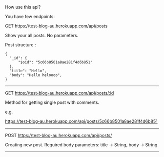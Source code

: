 How use this api?

You have few endpoints:

GET https://test-blog-au.herokuapp.com/api/posts

Show your all posts. No parameters.

Post structure : 

  

    {
      "_id": {
          "$oid": "5c66b8501a8ae281f4d6b851"
      },
      "title": "Hello",
      "body": "Hello heloooo",
    }
    
 

--------------------------------------


GET https://test-blog-au.herokuapp.com/api/posts/:id

Method for getting single post with comments.

e.g. 

https://test-blog-au.herokuapp.com/api/posts/5c66b8501a8ae281f4d6b851


--------------------------------------


POST https://test-blog-au.herokuapp.com/api/posts/

Creating new post. Required body parameters: title -> String, body -> String.

--------------------------------------


